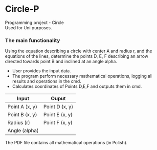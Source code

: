 # Circle-P
Programming project - Circle <br />
Used for Uni purposes.

### The main functionality
Using the equation describing a circle with center A and radius r, and the equations of the lines, determine the points D, E, F describing an arrow directed towards point B and inclined at an angle alpha.
- User provides the input data.
- The program perform necessary mathematical operations, logging all results and operations in the cmd.
- Calculates coordinates of Points D,E,F and outputs them in cmd.

| Input          | Ouput          |
| -------------- | -------------- |
| Point A (x, y) | Point D (x, y) |
| Point B (x, y) | Point E (x, y) |
| Radius (r)     | Point F (x, y) |
| Angle (alpha)  |                |

The PDF file contains all mathematical operations (in Polish).
